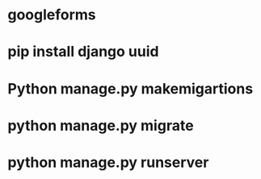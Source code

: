 # googleforms
# pip install django uuid
# Python manage.py makemigartions
# python manage.py migrate
# python manage.py runserver
